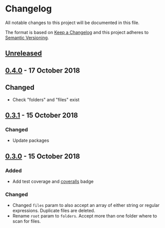 <!-- markdownlint-disable no-duplicate-header line-length -->

# Changelog

All notable changes to this project will be documented in this file.

The format is based on [Keep a Changelog](http://keepachangelog.com/en/1.0.0/)
and this project adheres to [Semantic Versioning](http://semver.org/spec/v2.0.0.html).

## [Unreleased]

## [0.4.0] - 17 October 2018

## Changed

- Check "folders" and "files" exist

## [0.3.1] - 15 October 2018

### Changed

- Update packages 

## [0.3.0] - 15 October 2018

### Added

- Add test coverage and [coveralls](https://coveralls.io/github/asd14/pluginus) badge

### Changed

- Changed `files` param to also accept an array of either string or regular expressions. Duplicate files are deleted.
- Rename `root` param to `folders`. Accept more than one folder where to scan for files.

[Unreleased]: https://github.com/asd14/pluginus/compare/v0.4.0...HEAD

[0.4.0]: https://github.com/asd14/pluginus/compare/v0.3.1...v0.4.0
[0.3.1]: https://github.com/asd14/pluginus/compare/v0.3.0...v0.3.1
[0.3.0]: https://github.com/asd14/pluginus/compare/v0.3.0
